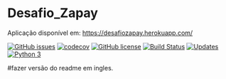 # Desafio_Zapay

Aplicação disponível em: https://desafiozapay.herokuapp.com/

[![GitHub issues](https://img.shields.io/github/issues/richardnixonafj/Desafio_Zapay.svg)](https://github.com/richardnixonafj/Desafio_Zapay/issues)
[![codecov](https://codecov.io/gh/richardnixonafj/Desafio_Zapay/branch/master/graph/badge.svg)](https://codecov.io/gh/richardnixonafj/Desafio_Zapay)
[![GitHub license](https://img.shields.io/github/license/richardnixonafj/Desafio_Zapay.svg)](https://github.com/richardnixonafj/Desafio_Zapay)
[![Build Status](https://travis-ci.org/richardnixonafj/Desafio_Zapay.svg?branch=master)](https://travis-ci.org/richardnixonafj/Desafio_Zapay)
[![Updates](https://pyup.io/repos/github/richardnixonafj/Desafio_Zapay/shield.svg)](https://pyup.io/repos/github/richardnixonafj/Desafio_Zapay/)
[![Python 3](https://pyup.io/repos/github/richardnixonafj/Desafio_Zapay/python-3-shield.svg)](https://pyup.io/repos/github/richardnixonafj/Desafio_Zapay/)

#fazer versão do readme em ingles.